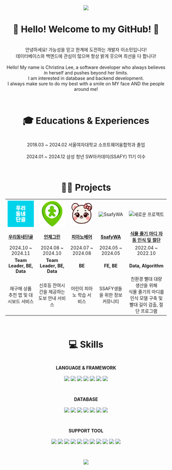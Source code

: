 <p align="center">
    <img src="https://capsule-render.vercel.app/api?type=waving&color=87CEEB&height=200&section=header&text=It's%20Christina%20here~!&fontSize=50&fontColor=FFFFFF&animation=fadeIn&fontAlignY=35&desc=💙%20🍀&descAlignY=55&descAlign=50"/>
</p>

<h1 align="center">👋 Hello! Welcome to my GitHub! 💙</h1>
<p align="center">
</br>
    안녕하세요! 가능성을 믿고 한계에 도전하는 개발자 이소민입니다!  </br>
    데이터베이스와 백엔드에 관심이 많으며 항상 밝게 웃으며 최선을 다 합니다!  
    </br>
    </br>
    Hello! My name is Christina Lee, a software developer who always believes in herself and pushes beyond her limits.  </br>
    I am interested in database and backend development.  </br>
    I always make sure to do my best with a smile on MY face AND the people around me!  
</p>
</br>
<h1 align="center">🎓 Educations & Experiences</h1>
<p align="center"></br>
     2018.03 ~ 2024.02 서울여자대학교 소프트웨어융합학과 졸업  </br></br>
     2024.01 ~ 2024.12 삼성 청년 SW아카데미(SSAFY) 11기 이수  
</p>

</br>
<h1 align="center">👨‍💻 Projects</h1>
<p align="center">
    <table align="center">
        <tr>
            <td align="center"><img src="odd.png" alt="우리동네단골" title="우리동네단골" width="150"></td>
            <td align="center"><img src="green.png" alt="언제그린" title="언제그린" width="150"></td>
            <td align="center"><img src="piano.png" alt="피아노배어" title="피아노배어" width="150"></td>
            <td align="center"><img src="https://via.placeholder.com/150" alt="SsafyWA" title="SsafyWA" width="150"></td>
            <td align="center"><img src="https://via.placeholder.com/150" alt="새로운 프로젝트" title="새로운 프로젝트" width="150"></td>
        </tr>
        <tr>
            <td align="center"><b><a href="https://github.com/oodongdan/ODD">우리동네단골</a></b></td>
            <td align="center"><b><a href="https://github.com/readygreen/readygreen">언제그린</a></b></td>
            <td align="center"><b><a href="https://github.com/pianobear/pianobear">피아노배어</a></b></td>
            <td align="center"><b><a href="https://github.com/ssafywa/ssafywa">SsafyWA</a></b></td>
            <td align="center"><b><a href="https://github.com/sommnee/stem_node_recognition">식물 줄기 마디 자동 인식 및 절단</a></b></td>
        </tr>
        <tr>
            <td align="center">2024.10 ~ 2024.11</td>
            <td align="center">2024.08 ~ 2024.10</td>
            <td align="center">2024.07 ~ 2024.08</td>
            <td align="center">2024.05 ~ 2024.05</td>
            <td align="center">2022.04 ~ 2022.10</td>
        </tr>
        <tr>
            <td align="center"><b>Team Leader, BE, Data</b></td>
            <td align="center"><b>Team Leader, BE, Data</b></td>
            <td align="center"><b>BE</b></td>
            <td align="center"><b>FE, BE</b></td>
            <td align="center"><b>Data, Algorithm</b></td>
        </tr>
        <tr>
            <td align="center">재구매 상품 추천 앱 및 대시보드 서비스</td>
            <td align="center">신호등 잔여시간을 제공하는 도보 안내 서비스</td>
            <td align="center">어린이 피아노 학습 서비스</td>
            <td align="center">SSAFY생들을 위한 정보 커뮤니티</td>
            <td align="center">친환경 빨대 대량 생산을 위해<br>식물 줄기의 마디를 인식 모델 구축 및 빨대 길이 검출, 절단 프로그램</td>
        </tr>
    </table>
</p>

</br>
<h1 align="center">💻 Skills</h1>
<p align="center"></br>
    <b>LANGUAGE & FRAMEWORK</b>  
    </br></br>
<img src="https://img.shields.io/badge/java-007396?style=for-the-badge&logo=openjdk&logoColor=white">
<img src="https://img.shields.io/badge/python-3776AB?style=for-the-badge&logo=python&logoColor=white">
<img src="https://img.shields.io/badge/c++-00599C?style=for-the-badge&logo=cplusplus&logoColor=white">
<img src="https://img.shields.io/badge/springboot-6DB33F?style=for-the-badge&logo=springboot&logoColor=white">
<img src="https://img.shields.io/badge/fastapi-009688?style=for-the-badge&logo=fastapi&logoColor=white">
<img src="https://img.shields.io/badge/jpa%20(hibernate)-00485B?style=for-the-badge&logo=hibernate&logoColor=white">
<img src="https://img.shields.io/badge/pyspark-FDEE21?style=for-the-badge&logo=apachespark&logoColor=black">
</p>
</br>
<p align="center">
    <b>DATABASE</b>  
    </br></br>
    <img src="https://img.shields.io/badge/mysql-4479A1?style=for-the-badge&logo=mysql&logoColor=white">
<img src="https://img.shields.io/badge/postgresql-336791?style=for-the-badge&logo=postgresql&logoColor=white">
<img src="https://img.shields.io/badge/mongodb-47A248?style=for-the-badge&logo=mongodb&logoColor=white">
<img src="https://img.shields.io/badge/cassandra-1287B1?style=for-the-badge&logo=apache-cassandra&logoColor=white">
<img src="https://img.shields.io/badge/apache%20spark-FDEE21?style=for-the-badge&logo=apachespark&logoColor=black">
<img src="https://img.shields.io/badge/redis-DC382D?style=for-the-badge&logo=redis&logoColor=white">
<img src="https://img.shields.io/badge/aws%20s3-232F3E?style=for-the-badge&logo=amazonaws&logoColor=white">
</p>
</br>
<p align="center">
    <b>SUPPORT TOOL</b>  
    </br></br>
   <img src="https://img.shields.io/badge/docker-2496ED?style=for-the-badge&logo=docker&logoColor=white">
<img src="https://img.shields.io/badge/spark-FFAC45?style=for-the-badge&logo=apachespark&logoColor=white">
<img src="https://img.shields.io/badge/jira-0052CC?style=for-the-badge&logo=jira&logoColor=white">
<img src="https://img.shields.io/badge/notion-000000?style=for-the-badge&logo=notion&logoColor=white">
<img src="https://img.shields.io/badge/postman-FF6C37?style=for-the-badge&logo=postman&logoColor=white">
<img src="https://img.shields.io/badge/swagger-85EA2D?style=for-the-badge&logo=swagger&logoColor=black">
<img src="https://img.shields.io/badge/visual%20studio%20code-007ACC?style=for-the-badge&logo=visual-studio-code&logoColor=white">
<img src="https://img.shields.io/badge/intellij%20idea-000000?style=for-the-badge&logo=intellijidea&logoColor=white">
<img src="https://img.shields.io/badge/git-F05032?style=for-the-badge&logo=git&logoColor=white">
<img src="https://img.shields.io/badge/mattermost-0072C6?style=for-the-badge&logo=mattermost&logoColor=white">
<img src="https://img.shields.io/badge/jupyter-F37626?style=for-the-badge&logo=jupyter&logoColor=white">

</p>
</br>
<p align="center">
    <img src="https://capsule-render.vercel.app/api?section=footer&type=waving&color=87CEEB&height=200"/>
</p>
